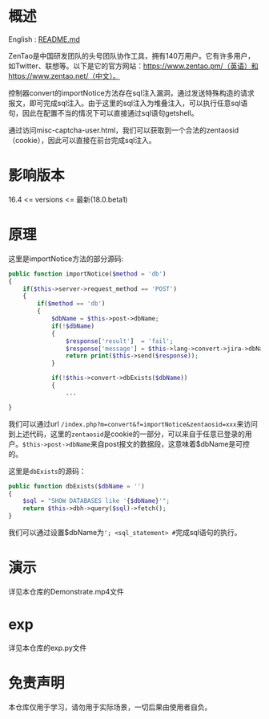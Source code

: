 # 概述

English : [README.md](./README.md)

ZenTao是中国研发团队的头号团队协作工具，拥有140万用户。它有许多用户，如Twitter、联想等。以下是它的官方网站：https://www.zentao.pm/（英语）和https://www.zentao.net/（中文）。

控制器convert的importNotice方法存在sql注入漏洞，通过发送特殊构造的请求报文，即可完成sql注入。由于这里的sql注入为堆叠注入，可以执行任意sql语句，因此在配置不当的情况下可以直接通过sql语句getshell。

通过访问misc-captcha-user.html，我们可以获取到一个合法的zentaosid（cookie），因此可以直接在前台完成sql注入。

# 影响版本

16.4 <= versions <= 最新(18.0.beta1)

# 原理

这里是importNotice方法的部分源码:

```php
public function importNotice($method = 'db')
{
    if($this->server->request_method == 'POST')
    {
        if($method == 'db')
        {
            $dbName = $this->post->dbName;
            if(!$dbName)
            {
                $response['result']  = 'fail';
                $response['message'] = $this->lang->convert->jira->dbNameEmpty;
                return print($this->send($response));
            }

            if(!$this->convert->dbExists($dbName))
            {
                ...

}
```

我们可以通过url `/index.php?m=convert&f=importNotice&zentaosid=xxx`来访问到上述代码，这里的`zentaosid`是cookie的一部分，可以来自于任意已登录的用户。`$this->post->dbName`来自post报文的数据段，这意味着$dbName是可控的。

这里是`dbExists`的源码：

```php
public function dbExists($dbName = '')
{
    $sql = "SHOW DATABASES like '{$dbName}'";
    return $this->dbh->query($sql)->fetch();
}
```

我们可以通过设置$dbName为`'; <sql_statement> #`完成sql语句的执行。

# 演示

详见本仓库的Demonstrate.mp4文件

# exp

详见本仓库的exp.py文件

# 免责声明

本仓库仅用于学习，请勿用于实际场景，一切后果由使用者自负。
